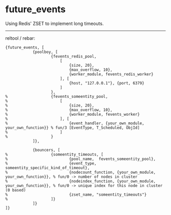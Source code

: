 future_events
=============

Using Redis' ZSET to implement long timeouts.


---------------------------------------------------------

reltool / rebar:

	{future_events, [
				{poolboy, [
						{fevents_redis_pool, 
							[
								{size, 20},
								{max_overflow, 10},
								{worker_module, fevents_redis_worker}
							], [
								{host, "127.0.0.1"}, {port, 6379}	
							]
						},
	%					{fevents_someentity_pool, 
	%						[
	%							{size, 20},
	% 							{max_overflow, 10},
	% 							{worker_module, fevents_worker}
	% 						], [
	% 							{event_handler, {your_own_module, your_own_function}} % fun/3 [EventType, T_Scheduled, ObjId]
	% 						]
	% 					}
				]},

				{bouncers, [
	% 					{someentity_timeouts, [
	% 							{pool_name,  fevents_someentity_pool},
	% 							{event_type, someentity_specific_kind_of_timeout},
	% 							{nodecount_function, {your_own_module, your_own_function}}, % fun/0 -> number of nodes in cluster
	% 							{nodeindex_function, {your_own_module, your_own_function}}, % fun/0 -> unique index for this node in cluster (0 based)
	% 							{zset_name, "someentity_timeouts"}
	% 					]}
				]}
	]}

